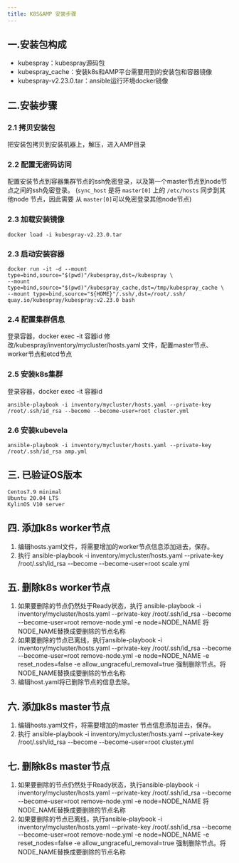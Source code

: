 ```yaml
---
title: K8S&AMP 安装步骤
---
```


## 一.安装包构成

- kubespray：kubespray源码包
- kubespray_cache：安装k8s和AMP平台需要用到的安装包和容器镜像
- kubespray-v2.23.0.tar：ansible运行环境docker镜像

## 二.安装步骤

### 2.1 拷贝安装包

把安装包拷贝到安装机器上，解压，进入AMP目录

### 2.2 配置无密码访问

配置安装节点到容器集群节点的ssh免密登录，以及第一个master节点到node节点之间的ssh免密登录。
(`sync_host` 是将 `master[0]` 上的 `/etc/hosts` 同步到其他node 节点，因此需要 从 `master[0]`可以免密登录其他node节点)

### 2.3 加载安装镜像

```shell
docker load -i kubespray-v2.23.0.tar
```

### 2.3 启动安装容器

```shell
docker run -it -d --mount type=bind,source="$(pwd)"/kubespray,dst=/kubespray \
--mount type=bind,source="$(pwd)"/kubespray_cache,dst=/tmp/kubespray_cache \
--mount type=bind,source="${HOME}"/.ssh/,dst=/root/.ssh/ quay.io/kubespray/kubespray:v2.23.0 bash
```

### 2.4 配置集群信息

登录容器，docker exec -it 容器id
修改/kubespray/inventory/mycluster/hosts.yaml 文件，配置master节点、worker节点和etcd节点

### 2.5 安装k8s集群

登录容器，docker exec -it 容器id

```shell
ansible-playbook -i inventory/mycluster/hosts.yaml --private-key /root/.ssh/id_rsa --become --become-user=root cluster.yml
```

### 2.6 安装kubevela

```shell
ansible-playbook -i inventory/mycluster/hosts.yaml --private-key /root/.ssh/id_rsa amp.yml
```

## 三. 已验证OS版本

```text
Centos7.9 minimal
Ubuntu 20.04 LTS
KylinOS V10 server
```
## 四. 添加k8s worker节点
1. 编辑hosts.yaml文件，将需要增加的worker节点信息添加进去，保存。
2. 执行 ansible-playbook -i inventory/mycluster/hosts.yaml --private-key /root/.ssh/id_rsa --become --become-user=root scale.yml
## 五. 删除k8s worker节点
1. 如果要删除的节点仍然处于Ready状态，执行 ansible-playbook -i inventory/mycluster/hosts.yaml --private-key /root/.ssh/id_rsa --become --become-user=root remove-node.yml -e node=NODE_NAME 将NODE_NAME替换成要删除的节点名称
2. 如果要删除的节点已离线，执行ansible-playbook -i inventory/mycluster/hosts.yaml --private-key /root/.ssh/id_rsa --become --become-user=root remove-node.yml -e node=NODE_NAME -e reset_nodes=false -e allow_ungraceful_removal=true 强制删除节点。将NODE_NAME替换成要删除的节点名称
3. 编辑host.yaml将已删除节点的信息去除。
## 六. 添加k8s master节点
1. 编辑hosts.yaml文件，将需要增加的master 节点信息添加进去，保存。
2. 执行 ansible-playbook -i inventory/mycluster/hosts.yaml --private-key /root/.ssh/id_rsa --become --become-user=root cluster.yml
## 七. 删除k8s master节点
1. 如果要删除的节点仍然处于Ready状态，执行ansible-playbook -i inventory/mycluster/hosts.yaml --private-key /root/.ssh/id_rsa --become --become-user=root remove-node.yml -e node=NODE_NAME  将NODE_NAME替换成要删除的节点名称
2. 如果要删除的节点已离线，执行ansible-playbook -i inventory/mycluster/hosts.yaml --private-key /root/.ssh/id_rsa --become --become-user=root remove-node.yml -e node=NODE_NAME -e reset_nodes=false -e allow_ungraceful_removal=true 强制删除节点。将NODE_NAME替换成要删除的节点名称
